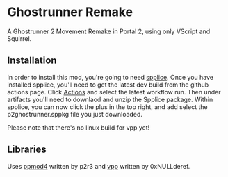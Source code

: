 # Ghostrunner Remake
A Ghostrunner 2 Movement Remake in Portal 2, using only VScript and Squirrel.

## Installation
In order to install this mod, you're going to need [spplice](https://p2r3.com/spplice).
Once you have installed spplice, you'll need to get the latest dev build from the github actions page.
Click [Actions](https://github.com/PancakeTAS/Ghostrunner-Remake/actions) and select the latest workflow run. Then under artifacts you'll need to downlaod and unzip the Spplice package. Within spplice, you can now click the plus in the top right, and add select the p2ghostrunner.sppkg file you just downloaded.

Please note that there's no linux build for vpp yet!

## Libraries
Uses [ppmod4](https://github.com/p2r3/ppmod/tree/main) written by p2r3
and [vpp](https://github.com/0xNULLderef/vpp) written by 0xNULLderef.